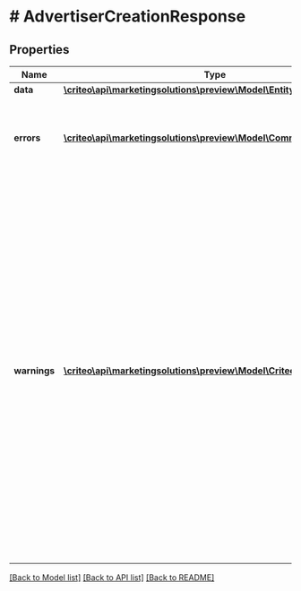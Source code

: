 # # AdvertiserCreationResponse

## Properties

Name | Type | Description | Notes
------------ | ------------- | ------------- | -------------
**data** | [**\criteo\api\marketingsolutions\preview\Model\EntityV2OfObject**](EntityV2OfObject.md) |  | [optional]
**errors** | [**\criteo\api\marketingsolutions\preview\Model\CommonProblem[]**](CommonProblem.md) | Error list returned by the Criteo API  For successful requests it is empty | [optional]
**warnings** | [**\criteo\api\marketingsolutions\preview\Model\CriteoApiWarningV2[]**](CriteoApiWarningV2.md) | Warnings list returned by the Criteo API  In some situations the operations are successful but it may be useful to issue warnings to the API consumer.  For example the endpoint, entity or field is deprecated. Warnings are like compiler warnings, they indicate that problems may occur in the future. | [optional]

[[Back to Model list]](../../README.md#models) [[Back to API list]](../../README.md#endpoints) [[Back to README]](../../README.md)
